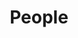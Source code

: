 ---
title: People
type: landing

sections:
  - block: people
    content:
      title: Meet the Team
      # Choose which groups/teams of users to display.
      #   Edit `user_groups` in each user's profile to add them to one or more of these groups.
      user_groups:
          - Supervisors
          - Students
          - Graduates
      sort_by: Params.index
      sort_ascending: true
    design:
      show_interests: false
      show_role: true
      show_social: true
---